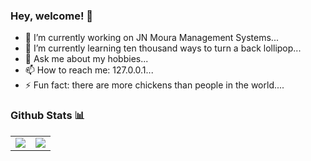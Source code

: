 ### Hey, welcome! 👋

- 🔭 I’m currently working on JN Moura Management Systems...
- 🌱 I’m currently learning ten thousand ways to turn a back lollipop...
- 💬 Ask me about my hobbies...
- 📫 How to reach me: 127.0.0.1...
- ⚡ Fun fact: there are more chickens than people in the world....

### Github Stats 📊

<table>
  <tr>
    <td valign="top"><img src="https://github-readme-stats.vercel.app/api?username=pedro-afk&show" /></td>
    <td valign="top"><img src="https://github-readme-stats.vercel.app/api/top-langs/?username=pedro-afk&layout=donut" /></td>
  </tr>
</table>
